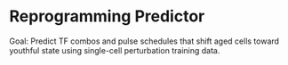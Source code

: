# Reprogramming Predictor

Goal: Predict TF combos and pulse schedules that shift aged cells toward youthful state using single-cell perturbation training data.
